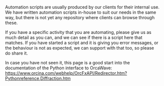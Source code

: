 
Automation scripts are usually produced by our clients for their internal use. We have written automation scripts in-house to suit our needs in the same way, but there is not yet any repository where clients can browse through these.

If you have a specific activity that you are automating, please give us as much detail as you can, and we can see if there is a script here that matches. If you have started a script and it is giving you error messages, or the behaviour is not as expected, we can support with that too, so please do share it.

In case you have not seen it, this page is a good start into the documentation of the Python interface to OrcaWave:
https://www.orcina.com/webhelp/OrcFxAPI/Redirector.htm?Pythonreference,Diffraction.htm



